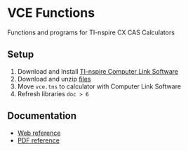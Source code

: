 # VCE Functions

Functions and programs for TI-nspire CX CAS Calculators

## Setup

1. Download and Install [TI-nspire Computer Link Software](https://education.ti.com/en-au/products/computer-software/ti-nspire-computer-link)
2. Download and unzip [files](https://github.com/briano1905/vce-functions/archive/master.zip)
3. Move `vce.tns` to calculator with Computer Link Software
4. Refresh libraries `doc > 6`

## Documentation

- [Web reference](https://briano1905.com/vce-functions)
- [PDF reference](https://briano1905.com/vce-functions/documentation.pdf)
